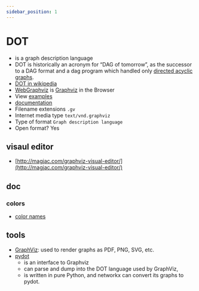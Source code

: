 ```yaml
---
sidebar_position: 1
---
```


# DOT

- is a graph description language
- DOT is historically an acronym for “DAG of tomorrow”, as the successor to a DAG format and a dag program which handled only [directed acyclic graphs](https://en.wikipedia.org/wiki/Directed_acyclic_graph).
- [DOT in wikipedia](https://en.wikipedia.org/wiki/DOT_(graph_description_language))
- [WebGraphviz](http://www.webgraphviz.com/?tab=map) is [Graphviz](https://www.graphviz.org/) in the Browser
- View [examples](https://www.graphviz.org/gallery/) 
- [documentation](https://graphviz.gitlab.io/doc/info/lang.html)
- Filename extensions   `.gv`
- Internet media type   `text/vnd.graphviz`
- Type of format	`Graph description language`
- Open format?	Yes
## visaul editor
- [http://magjac.com/graphviz-visual-editor/](http://magjac.com/graphviz-visual-editor/)

## doc
### colors
- [color names](https://graphviz.org/doc/info/colors.html)

## tools
- [GraphViz](https://www.graphviz.org/): used to render graphs as PDF, PNG, SVG, etc.
- [pydot](https://github.com/pydot/pydot)
    - is an interface to Graphviz
    - can parse and dump into the DOT language used by GraphViz,
    - is written in pure Python,
and networkx can convert its graphs to pydot.